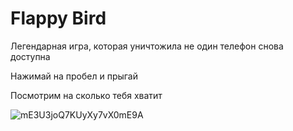 # Flappy Bird
  Легендарная игра, которая уничтожила не один телефон снова доступна
  
  Нажимай на пробел и прыгай
  
  Посмотрим на сколько тебя хватит
  
  ![mE3U3joQ7KUyXy7vX0mE9A](https://user-images.githubusercontent.com/95132941/146642455-53f485bc-2ba2-4a43-874c-3ea3f59d05b5.jpeg)
